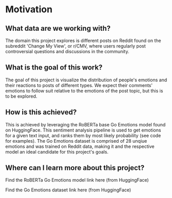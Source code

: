 # Motivation

## What data are we working with?

The domain this project explores is different posts on Reddit found on the subreddit 'Change My View', or r/CMV, where users regularly post controversial questions and discussions in the community.

## What is the goal of this work?

The goal of this project is visualize the distribution of people's emotions and their reactions to posts of different types. We expect their comments' emotions to follow suit relative to the emotions of the post topic, but this is to be explored.

## How is this achieved?

This is achieved by leveraging the RoBERTa base Go Emotions model found on HuggingFace. This sentiment analysis pipeline is used to get emotions for a given text input, and ranks them by most likely probability (see code for examples). The Go Emotions dataset is comprised of 28 unqiue emotions and was trained on Reddit data, making it and the respective model an ideal candidate for this project's goals.

## Where can I learn more about this project?

Find the RoBERTa Go Emotions model link here (from HuggingFace)

Find the Go Emotions dataset link here (from HuggingFace)
